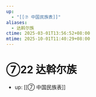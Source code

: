 ```yaml
---
up:
  - "[[⑦ 中国民族表]]"
aliases:
  - 达斡尔族
ctime: 2025-03-01T13:56:52+08:00
mtime: 2025-10-01T11:40:29+08:00
---
```


# ⑦22 达斡尔族

- up: [[⑦ 中国民族表]]
